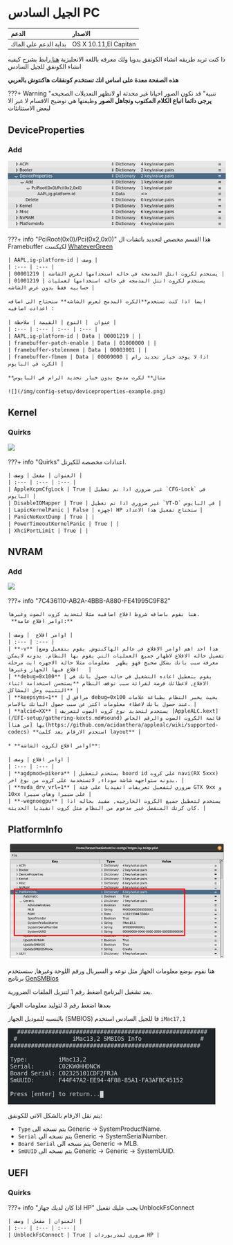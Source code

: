 # الجيل السادس PC
| الدعم | الاصدار |
| :--- | :--- |
| بداية الدعم على الماك | OS X 10.11,El Capitan |

ذا كنت تريد طريقه انشاء الكونفق يدويا ولك معرفه باللغه الانجليزية [هنا ](https://dortania.github.io/OpenCore-Install-Guide/config.plist/skylake.html)رابط يشرح كيفيه انشاء الكونفق للجيل السادس

**هذه الصفحة معدة على اساس انك تستخدم كونفقات هاكنتوش بالعربي**

???+ Warning "تنبية"
	قد تكون الصور احيانا غير محدثة او لاتظهر التعديلات الصحيحه
	**يرجى دائما اتباع الكلام المكتوب وتجاهل الصور** وظيفتها هي توضيح الاقسام لا غير الا لبعض الاستثانئات

## DeviceProperties

### Add

![](/img/config-setup/deviceproperties.png)

???+ info "PciRoot(0x0)/Pci(0x2,0x0)"
	هذا القسم مخصص لتحديد باتشات ال Framebuffer لكيكست [WhateverGreen](/EFI-setup/gathering-kexts#gpus)

	| AAPL,ig-platform-id | وصف |
	| :--- | :--- |
	| 00001219 | يستخدم لكروت انتل المدمحة في حاله استخدامها لعرض الشاشة |
	| 01001219 | يستخدم لكروت انتل المدمجه في حاله استخدامها لعمليات حسابيه فقط بدون عرض الشاشه |
	
	ايضا اذا كنت تستخدم**الكرت المدمج لعرض الشاشه** ستحتاج الى اضافه اعدادت اضافيه :

	| عنوان  | النوع | القيمة | ملاحظة |
	| :--- | :--- | :--- | :--- |
	| AAPL,ig-platform-id | Data | 00001219 | |
	| framebuffer-patch-enable | Data | 01000000 | |
	| framebuffer-stolenmem | Data | 00003001 | |
	| framebuffer-fbmem | Data | 00009000 | اذا لا يوجد خيار تحديد رام الكرت في البايوس |
	
	**مثال** لكرت مدمج بدون خيار تحديد الرام في البايوس
	
	![](/img/config-setup/deviceproperties-example.png)

## Kernel

### Quirks

![](/img/config-setup/kernel-quirks.png)

???+ info "Quirks"
	اعدادات مخصصه للكيرنل.
	
	| العنوان | مفعل | وصف |
	| :--- | :--- | :--- |
	| AppleXcpmCfgLock | True | غير ضروري اذا تم تعطيل `CFG-Lock` في البايوس |
	| DisableIOMapper | True | غير ضروري اذا تم تعطيل `VT-D` في البايوس |
	| LapicKernelPanic | False | اجهزه HP ستحتاج تفعيل هذا الاعداد |
	| PanicNoKextDump | True | |
	| PowerTimeoutKernelPanic | True | |
	| XhciPortLimit | True | |

## NVRAM

### Add

![](/img/config-setup/nvram-add.png)

???+ info "7C436110-AB2A-4BBB-A880-FE41995C9F82"

	هنا نقوم باضافه شروط اقلاع اضافيه مثلا لتحديد كروت الصوت وغيرها.
	 **اوامر اقلاع عامة:**

	| اوامر اقلاع  | وصف |
	| :--- | :--- |
	| **-v** |هذا احد اهم اوامر الاقلاع في عالم الهاكنتوش, يقوم بتفعيل وضع تفصيل حاله الاقلاع لاظهار جميع العمليات التي يقوم بها النظام. بدونه لايمكن معرفة سبب بانك بشكل صحيح فهو يظهر  معلومات مثلا حالة الاجهزه ايت مرحلة اقلاع فيها الجهاز وغيرها   |
	| **debug=0x100** | يقوم بتعطيل اعاده التشغيل في حالة حصول بانك في الاقلاع, لاعطائك فرصة لقرائة سبب توقف النظام **يستحسن استخدامة اثناء التثبيت وحل المشاكل** |
	| **keepsyms=1** | مرافق ل debug=0x100 بحيث يخبر النظام بطباعة علامات عند حصول بانك لاعطاء معلومات اكثر عن سبب حصول البانك بالاساس. |
	| **alcid=XX** | يستخدم لتحديد نوع كروت الصوت لتعريف [AppleALC.kext](/EFI-setup/gathering-kexts.md#sound) قائمة الكروت الصوت والرقم الخاص بها [من هنا](https://github.com/acidanthera/applealc/wiki/supported-codecs) **استخدم الارقام بعد كلمت layout** |

	* **اوامر اقلاع لكروت الشاشة**:

	| اوامر اقلاع | وصف |
	| :--- | :--- |
	| **agdpmod=pikera** | يستخدم لتعطيل board id على كروت navi(RX 5xxx) بدونه ستواجهه شاشة سوداء, لاتستخدمة على كروت من نوع اخر. |
	| **nvda_drv_vrl=1** | ضروري لتفعيل تعريفات انفيديا على فئة GTX 9xx و 10xx على سييرا وهاي سييرا |
	| **-wegnoegpu** | يستخدم لتعطيل جميع الكروت الخارجيه, مفيد بحاله اذا كان كرتك المنفصل غير مدعوم من النظام مثل كروت انفيديا الحديثة. |

## PlatformInfo

![](/img/config-setup/propertree-platforminfo.png)

هنا نقوم بوضع معلومات الجهاز مثل نوعه و السيريال ورقم اللوحة وغيرها, سنستخدم برنامج [GenSMBios](https://github.com/corpnewt/GenSMBIOS)

بعد تشغيل البرنامج اضغط رقم 1 لتنزيل الملفات الضرورية.

بعدها اضغط رقم 3 لتوليد معلومات الجهاز

بالنسبه للموديل الجهاز (SMBIOS) فا للجيل السادس استخدم `iMac17,1`

![](/img/config-setup/gensmbios.png)

يتم نقل الارقام بالشكل الاتي للكونفق:

- `Type` يتم نسخه الى Generic -> SystemProductName.
- `Serial` يتم نسخه الى  Generic -> SystemSerialNumber.
- `Board Serial` يتم نسخه الى  Generic -> MLB.
- `SmUUID` يتم نسخه الى  Generic -> Generic -> SystemUUID.

## UEFI

### Quirks

???+ info "اذا كان لديك جهاز HP"
	يجب عليك تفعيل UnblockFsConnect
	
	| العنوان | مفعل | وصف |
	| :--- | :--- | :--- |
	| UnblockFsConnect | True | ضروري لمذربوردات HP |

